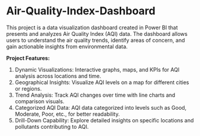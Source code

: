 # Air-Quality-Index-Dashboard
This project is a data visualization dashboard created in Power BI that presents and analyzes Air Quality Index (AQI) data. The dashboard allows users to understand the air quality trends, identify areas of concern, and gain actionable insights from environmental data.

**Project Features:**
1) Dynamic Visualizations:
Interactive graphs, maps, and KPIs for AQI analysis across locations and time.
2) Geographical Insights:
Visualize AQI levels on a map for different cities or regions.
3) Trend Analysis:
Track AQI changes over time with line charts and comparison visuals.
4) Categorized AQI Data:
AQI data categorized into levels such as Good, Moderate, Poor, etc., for better readability.
5) Drill-Down Capability:
Explore detailed insights on specific locations and pollutants contributing to AQI.

